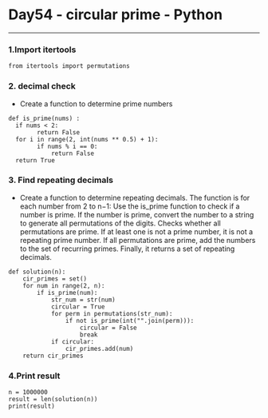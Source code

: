 #  Day54 - circular prime - Python
---

### 1.Import itertools
```
from itertools import permutations
```

### 2. decimal check
- Create a function to determine prime numbers
```
def is_prime(nums) :
  if nums < 2:
        return False
  for i in range(2, int(nums ** 0.5) + 1):
        if nums % i == 0:
            return False
  return True
```

### 3. Find repeating decimals
- Create a function to determine repeating decimals. The function is for each number from 2 to n−1:
Use the is_prime function to check if a number is prime.
If the number is prime, convert the number to a string to generate all permutations of the digits.
Checks whether all permutations are prime. If at least one is not a prime number, it is not a repeating prime number.
If all permutations are prime, add the numbers to the set of recurring primes.
Finally, it returns a set of repeating decimals.
```
def solution(n):
    cir_primes = set()
    for num in range(2, n):
        if is_prime(num):
            str_num = str(num)
            circular = True
            for perm in permutations(str_num):
                if not is_prime(int("".join(perm))):
                    circular = False
                    break
            if circular:
                cir_primes.add(num)
    return cir_primes
```

### 4.Print result
```
n = 1000000
result = len(solution(n))
print(result)
 
```
